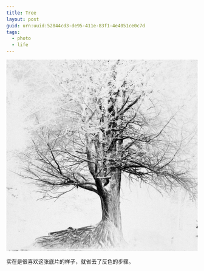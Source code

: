 ```yaml
---
title: Tree
layout: post
guid: urn:uuid:52844cd3-de95-411e-83f1-4e4051ce0c7d
tags:
  - photo
  - life
---
```


[![](/media/files/2015/05/14/tree.jpg)](https://www.flickr.com/photos/lhzhang/17601296422/)

实在是很喜欢这张底片的样子，就省去了反色的步骤。
